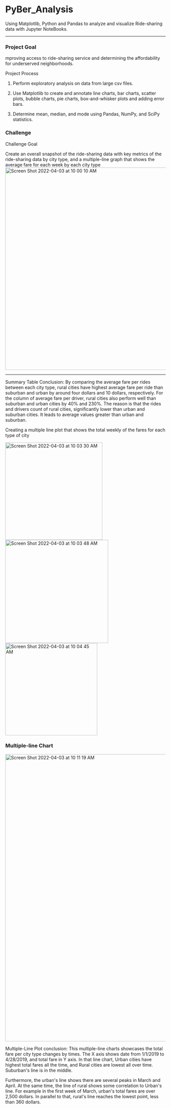 # PyBer_Analysis
Using Matplotlib, Python and Pandas to analyze and visualize Ride-sharing data with Jupyter NoteBooks.

---
### Project Goal
mproving access to ride-sharing service and determining the affordability for underserved neighborhoods.

Project Process
1. Perform exploratory analysis on data from large csv files.

2. Use Matplotlib to create and annotate line charts, bar charts, scatter plots, bubble charts, pie charts, box-and-whisker plots and adding error bars.

3. Determine mean, median, and mode using Pandas, NumPy, and SciPy statistics.

### Challenge

Challenge Goal

Create an overall snapshot of the ride-sharing data with key metrics of the ride-sharing data by city type, and a multiple-line graph that shows the average fare for each week by each city type
<img width="634" alt="Screen Shot 2022-04-03 at 10 00 10 AM" src="https://user-images.githubusercontent.com/98849217/161431617-e6eda301-83bc-4609-85ae-fc0d6ef87191.png">

---
Summary Table Conclusion: By comparing the average fare per rides between each city type, rural cities have highest average fare per ride than suburban and urban by around four dollars and 10 dollars, respectively. For the column of average fare per driver, rural cities also perform well than suburban and urban cities by 40% and 230%. The reason is that the rides and drivers count of rural cities, significantly lower than urban and suburban cities. It leads to average values greater than urban and suburban.

Creating a multiple line plot that shows the total weekly of the fares for each type of city

<img width="305" alt="Screen Shot 2022-04-03 at 10 03 30 AM" src="https://user-images.githubusercontent.com/98849217/161431738-6d16c3bd-fc70-408f-8f64-934b078967db.png">

<img width="323" alt="Screen Shot 2022-04-03 at 10 03 48 AM" src="https://user-images.githubusercontent.com/98849217/161431750-2c7e8753-c59f-4d5d-aee6-9af96d4d5727.png">

<img width="289" alt="Screen Shot 2022-04-03 at 10 04 45 AM" src="https://user-images.githubusercontent.com/98849217/161431793-41141a65-11d9-4ae1-a529-73a9676b1b0d.png">

### Multiple-line Chart

<img width="899" alt="Screen Shot 2022-04-03 at 10 11 19 AM" src="https://user-images.githubusercontent.com/98849217/161432132-110a4fac-0b6e-4ba7-8f6a-0966370c4459.png">


Multiple-Line Plot conclusion: This multiple-line charts showcases the total fare per city type changes by times. The X axis shows date from 1/1/2019 to 4/28/2019, and total fare in Y axis. In that line chart, Urban cities have highest total fares all the time, and Rural cities are lowest all over time. Suburban's line is in the middle.

Furthermore, the urban's line shows there are several peaks in March and April. At the same time, the line of rural shows some correlation to Urban's line. For example in the first week of March, urban's total fares are over 2,500 dollars. In parallel to that, rural's line reaches the lowest point, less than 360 dollars.

